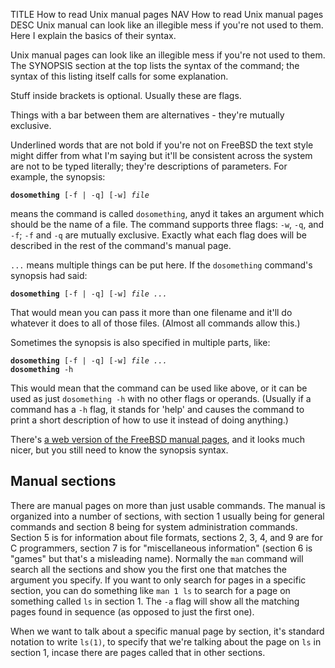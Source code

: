 TITLE How to read Unix manual pages
NAV How to read Unix manual pages
DESC Unix manual can look like an illegible mess if you're not used to them. Here I explain the basics of their syntax.

Unix manual pages can look like an illegible mess if you're not used to them. The SYNOPSIS section at the top lists the syntax of the command; the syntax of this listing itself calls for some explanation.

Stuff inside brackets is optional. Usually these are flags.

Things with a bar between them are alternatives - they're mutually exclusive.

Underlined words that are not bold <span class="note">if you're not on FreeBSD the text style might differ from what I'm saying but it'll be consistent across the system</span> are not to be typed literally; they're descriptions of parameters. For example, the synopsis:

<pre><code><b>dosomething</b> [-f | -q] [-w] <i>file</i>
</code></pre>

means the command is called `dosomething`, anyd it takes an argument which should be the name of a file. The command supports three flags: `-w`, `-q`, and `-f`; `-f` and `-q` are mutually exclusive. Exactly what each flag does will be described in the rest of the command's manual page.

`...` means multiple things can be put here. If the `dosomething` command's synopsis had said:

<pre><code><b>dosomething</b> [-f | -q] [-w] <i>file ...</i>
</code></pre>

That would mean you can pass it more than one filename and it'll do whatever it does to all of those files. (Almost all commands allow this.)

Sometimes the synopsis is also specified in multiple parts, like:

<pre><code><b>dosomething</b> [-f | -q] [-w] <i>file ...</i>
<b>dosomething</b> -h
</code></pre>

This would mean that the command can be used like above, or it can be used as just `dosomething -h` with no other flags or operands. (Usually if a command has a `-h` flag, it stands for 'help' and causes the command to print a short description of how to use it instead of doing anything.)

There's [a web version of the FreeBSD manual pages](https://www.freebsd.org/cgi/man.cgi), and it looks much nicer, but you still need to know the synopsis syntax.

## Manual sections

There are manual pages on more than just usable commands. The manual is organized into a number of sections, with section 1 usually being for general commands and section 8 being for system administration commands. Section 5 is for information about file formats, sections 2, 3, 4, and 9 are for C programmers, section 7 is for "miscellaneous information" (section 6 is "games" but that's a misleading name). Normally the `man` command will search all the sections and show you the first one that matches the argument you specify. If you want to only search for pages in a specific section, you can do something like `man 1 ls` to search for a page on something called `ls` in section 1. The `-a` flag will show all the matching pages found in sequence (as opposed to just the first one).

When we want to talk about a specific manual page by section, it's standard notation to write `ls(1)`, to specify that we're talking about the page on `ls` in section 1, incase there are pages called that in other sections.
